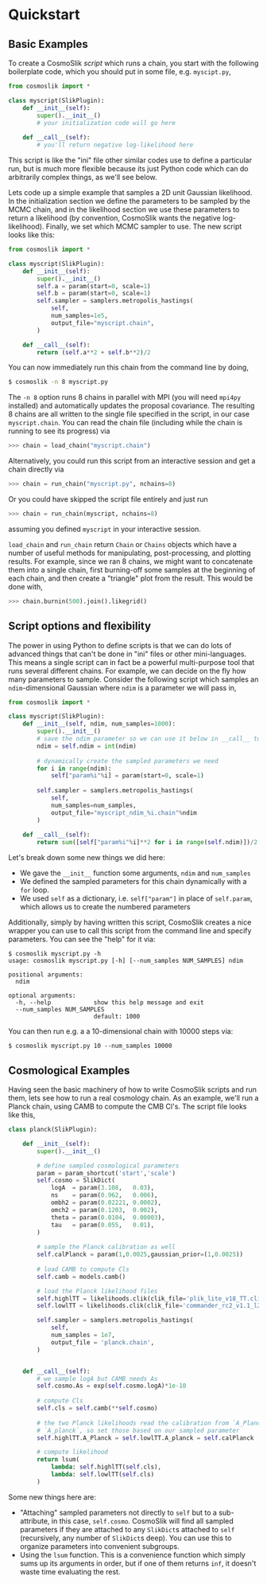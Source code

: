 # Quickstart

## Basic Examples

To create a CosmoSlik *script* which runs a chain, you start with the following boilerplate code, which you should put in some file, e.g. `myscipt.py`,

```python
from cosmoslik import *

class myscript(SlikPlugin):
    def __init__(self):
        super().__init__()
        # your initialization code will go here
        
    def __call__(self):
        # you'll return negative log-likelihood here
```

This script is like the "ini" file other similar codes use to define a particular run, but is much more flexible because its just Python code which can do arbitrarily complex things, as we'll see below. 

Lets code up a simple example that samples a 2D unit Gaussian likelihood. In the initialization section we define the parameters to be sampled by the MCMC chain, and in the likelihood section we use these parameters to return a likelihood (by convention, CosmoSlik wants the negative log-likelihood). Finally, we set which MCMC sampler to use. The new script looks like this:

```python
from cosmoslik import *

class myscript(SlikPlugin):
    def __init__(self):
        super().__init__()
        self.a = param(start=0, scale=1)
        self.b = param(start=0, scale=1)
        self.sampler = samplers.metropolis_hastings(
            self,
            num_samples=1e5, 
            output_file="myscript.chain",
        )

    def __call__(self):
        return (self.a**2 + self.b**2)/2
```


You can now immediately run this chain from the command line by doing, 

```bash
$ cosmoslik -n 8 myscript.py
```

The `-n 8` option runs 8 chains in parallel with MPI (you will need `mpi4py` installed) and automatically updates the proposal covariance. The resulting 8 chains are all written to the single file specified in the script, in our case `myscript.chain`. You can read the chain file (including while the chain is running to see its progress) via

```python
>>> chain = load_chain("myscript.chain")
```

Alternatively, you could run this script from an interactive session and get a chain directly via

```python
>>> chain = run_chain("myscript.py", nchains=8)
```

Or you could have skipped the script file entirely and just run

```python
>>> chain = run_chain(myscript, nchains=8)
```

assuming you defined `myscript` in your interactive session. 


`load_chain` and `run_chain` return `Chain` or `Chains` objects which have a number of useful methods for manipulating, post-processing, and plotting results. For example, since we ran 8 chains, we might want to concatenate them into a single chain, first burning-off some samples at the beginning of each chain, and then create a "triangle" plot from the result. This would be done with,

```python
>>> chain.burnin(500).join().likegrid()
```

## Script options and flexibility

The power in using Python to define scripts is that we can do lots of advanced things that can't be done in "ini" files or other mini-languages. This means a single script can in fact be a powerful multi-purpose tool that runs several different chains. For example, we can decide on the fly how many parameters to sample. Consider the following script which samples an `ndim`-dimensional Gaussian where `ndim` is a parameter we will pass in, 

```python
from cosmoslik import *

class myscript(SlikPlugin):
    def __init__(self, ndim, num_samples=1000):
        super().__init__()
        # save the ndim parameter so we can use it below in __call__ too
        ndim = self.ndim = int(ndim)
        
        # dynamically create the sampled parameters we need
        for i in range(ndim):
            self["param%i"%i] = param(start=0, scale=1)
            
        self.sampler = samplers.metropolis_hastings(
            self, 
            num_samples=num_samples, 
            output_file="myscript_ndim_%i.chain"%ndim
        )
        
    def __call__(self):
        return sum([self["param%i"%i]**2 for i in range(self.ndim)])/2
```

Let's break down some new things we did here:

* We gave the `__init__` function some arguments, `ndim` and `num_samples`
* We defined the sampled parameters for this chain dynamically with a `for` loop.
* We used `self` as a dictionary, i.e. `self["param"]` in place of `self.param`, which allows us to create the numbered parameters

Additionally, simply by having written this script, CosmoSlik creates a nice wrapper you can use to call this script from the command line and specify parameters. You can see the "help" for it via:


```
$ cosmoslik myscript.py -h
usage: cosmoslik myscript.py [-h] [--num_samples NUM_SAMPLES] ndim

positional arguments:
  ndim

optional arguments:
  -h, --help            show this help message and exit
  --num_samples NUM_SAMPLES
                        default: 1000
```

You can then run e.g. a a 10-dimensional chain with 10000 steps via:

```
$ cosmoslik myscript.py 10 --num_samples 10000
```

## Cosmological Examples

Having seen the basic machinery of how to write CosmoSlik scripts and run them, lets see how to run a real cosmology chain. As an example, we'll run a Planck chain, using CAMB to compute the CMB Cl's. The script file looks like this,

```python
class planck(SlikPlugin):

    def __init__(self):
        super().__init__()

        # define sampled cosmological parameters
        param = param_shortcut('start','scale')
        self.cosmo = SlikDict(
            logA  = param(3.108,   0.03),
            ns    = param(0.962,   0.006),
            ombh2 = param(0.02221, 0.0002),
            omch2 = param(0.1203,  0.002),
            theta = param(0.0104,  0.00003),
            tau   = param(0.055,   0.01),
        )
        
        # sample the Planck calibration as well
        self.calPlanck = param(1,0.0025,gaussian_prior=(1,0.0025))
        
        # load CAMB to compute Cls
        self.camb = models.camb()

        # load the Planck likelihood files
        self.highlTT = likelihoods.clik(clik_file='plik_lite_v18_TT.clik')
        self.lowlTT = likelihoods.clik(clik_file='commander_rc2_v1.1_l2_29_B.clik')

        self.sampler = samplers.metropolis_hastings(
            self,
            num_samples = 1e7,
            output_file = 'planck.chain',
        )


    def __call__(self):
        # we sample logA but CAMB needs As
        self.cosmo.As = exp(self.cosmo.logA)*1e-10
        
        # compute Cls
        self.cls = self.camb(**self.cosmo)
        
        # the two Planck likelihoods read the calibration from `A_Planck` and
        # `A_planck`, so set those based on our sampled parameter
        self.highlTT.A_Planck = self.lowlTT.A_planck = self.calPlanck

        # compute likelihood
        return lsum(
            lambda: self.highlTT(self.cls),
            lambda: self.lowlTT(self.cls)
        )
```

Some new things here are:

* "Attaching" sampled parameters not directly to `self` but to a sub-attribute, in this case, `self.cosmo`. CosmoSlik will find all sampled parameters if they are attached to any `SlikDict`s attached to `self` (recursively, any number of `SlikDict`s deep). You can use this to organize parameters into convenient subgroups. 
* Using the `lsum` function. This is a convenience function which simply sums up its arguments in order, but if one of them returns `inf`, it doesn't waste time evaluating the rest. 
